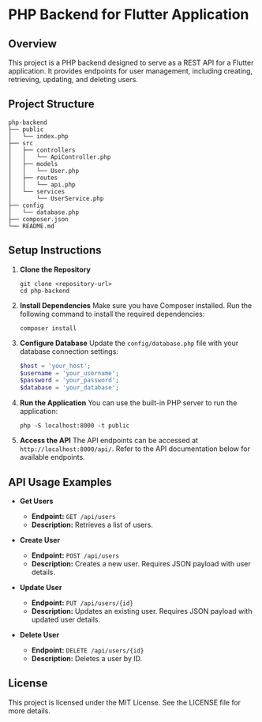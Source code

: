 # PHP Backend for Flutter Application

## Overview
This project is a PHP backend designed to serve as a REST API for a Flutter application. It provides endpoints for user management, including creating, retrieving, updating, and deleting users.

## Project Structure
```
php-backend
├── public
│   └── index.php
├── src
│   ├── controllers
│   │   └── ApiController.php
│   ├── models
│   │   └── User.php
│   ├── routes
│   │   └── api.php
│   └── services
│       └── UserService.php
├── config
│   └── database.php
├── composer.json
└── README.md
```

## Setup Instructions

1. **Clone the Repository**
   ```
   git clone <repository-url>
   cd php-backend
   ```

2. **Install Dependencies**
   Make sure you have Composer installed. Run the following command to install the required dependencies:
   ```
   composer install
   ```

3. **Configure Database**
   Update the `config/database.php` file with your database connection settings:
   ```php
   $host = 'your_host';
   $username = 'your_username';
   $password = 'your_password';
   $database = 'your_database';
   ```

4. **Run the Application**
   You can use the built-in PHP server to run the application:
   ```
   php -S localhost:8000 -t public
   ```

5. **Access the API**
   The API endpoints can be accessed at `http://localhost:8000/api/`. Refer to the API documentation below for available endpoints.

## API Usage Examples

- **Get Users**
  - **Endpoint:** `GET /api/users`
  - **Description:** Retrieves a list of users.

- **Create User**
  - **Endpoint:** `POST /api/users`
  - **Description:** Creates a new user. Requires JSON payload with user details.

- **Update User**
  - **Endpoint:** `PUT /api/users/{id}`
  - **Description:** Updates an existing user. Requires JSON payload with updated user details.

- **Delete User**
  - **Endpoint:** `DELETE /api/users/{id}`
  - **Description:** Deletes a user by ID.

## License
This project is licensed under the MIT License. See the LICENSE file for more details.